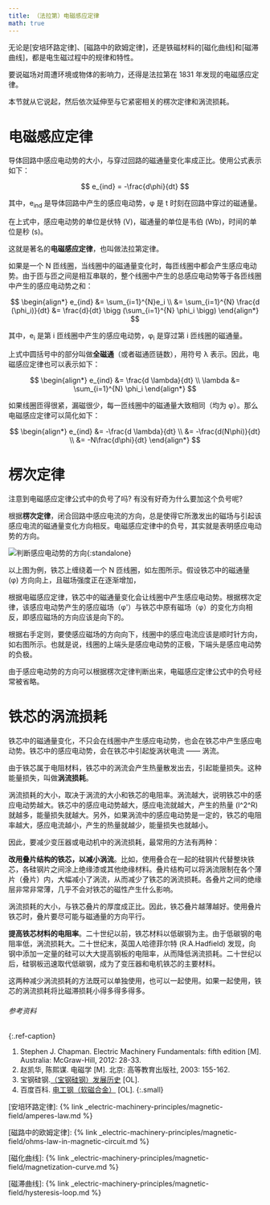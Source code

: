 ```yaml
---
title: （法拉第）电磁感应定律
math: true
---
```


无论是[安培环路定律]、[磁路中的欧姆定律]，还是铁磁材料的[磁化曲线]和[磁滞曲线]，都是电生磁过程中的规律和特性。

要说磁场对周遭环境或物体的影响力，还得是法拉第在 1831 年发现的电磁感应定律。

本节就从它说起，然后依次延伸至与它紧密相关的楞次定律和涡流损耗。

# 电磁感应定律

导体回路中感应电动势的大小，与穿过回路的磁通量变化率成正比。使用公式表示如下：

$$
e_{ind} = -\frac{d\phi}{dt}
$$

其中，e<sub>ind</sub> 是导体回路中产生的感应电动势，φ 是 t 时刻在回路中穿过的磁通量。

在上式中，感应电动势的单位是伏特 (V)，磁通量的单位是韦伯 (Wb)，时间的单位是秒 (s)。

这就是著名的**电磁感应定律**，也叫做法拉第定律。

如果是一个 N 匝线圈，当线圈中的磁通量变化时，每匝线圈中都会产生感应电动势。由于匝与匝之间是相互串联的，整个线圈中产生的总感应电动势等于各匝线圈中产生的感应电动势之和：

$$
\begin{align*}
  e_{ind} &= \sum_{i=1}^{N}e_i \\
          &= \sum_{i=1}^{N} \frac{d (\phi_i)}{dt}
          &= \frac{d}{dt} \bigg (\sum_{i=1}^{N} \phi_i \bigg)
\end{align*}
$$

其中，e<sub>i</sub> 是第 i 匝线圈中产生的感应电动势，φ<sub>i</sub> 是穿过第 i 匝线圈的磁通量。

上式中圆括号中的部分叫做**全磁通**（或者磁通匝链数），用符号 λ 表示。因此，电磁感应定律也可以表示如下：

$$
\begin{align*}
  e_{ind} &= \frac{d \lambda}{dt} \\
  \lambda &= \sum_{i=1}^{N} \phi_i
\end{align*}
$$

如果线圈匝得很紧，漏磁很少，每一匝线圈中的磁通量大致相同（均为 φ）。那么电磁感应定律可以简化如下：

$$
\begin{align*}
  e_{ind} &= -\frac{d \lambda}{dt} \\
          &= -\frac{d(N\phi)}{dt} \\
          &= -N\frac{d\phi}{dt}
\end{align*}
$$

# 楞次定律

注意到电磁感应定律公式中的负号了吗? 有没有好奇为什么要加这个负号呢?

根据**楞次定律**，闭合回路中感应电流的方向，总是使得它所激发出的磁场与引起该感应电流的磁通量变化方向相反。电磁感应定律中的负号，其实就是表明感应电动势的方向。

![判断感应电动势的方向](https://pic3.zhimg.com/v2-75238890e4cec636b984c209d88cf786_r.jpg){:standalone}

以上图为例，铁芯上缠绕着一个 N 匝线圈，如左图所示。假设铁芯中的磁通量 (φ) 方向向上，且磁场强度正在逐渐增加，

根据电磁感应定律，铁芯中的磁通量变化会让线圈中产生感应电动势。根据楞次定律，该感应电动势产生的感应磁场（φ'）与铁芯中原有磁场（φ）的变化方向相反，即感应磁场的方向应该是向下的。

根据右手定则，要使感应磁场的方向向下，线圈中的感应电流应该是顺时针方向，如右图所示。也就是说，线圈的上端头是感应电动势的正极，下端头是感应电动势的负极。

由于感应电动势的方向可以根据楞次定律判断出来，电磁感应定律公式中的负号经常被省略。

# 铁芯的涡流损耗

铁芯中的磁通量变化，不只会在线圈中产生感应电动势，也会在铁芯中产生感应电动势。铁芯中的感应电动势，会在铁芯中引起旋涡状电流 —— 涡流。

由于铁芯属于电阻材料，铁芯中的涡流会产生热量散发出去，引起能量损失。这种能量损失，叫做**涡流损耗**。

涡流损耗的大小，取决于涡流的大小和铁芯的电阻率。涡流越大，说明铁芯中的感应电动势越大。铁芯中的感应电动势越大，感应电流就越大，产生的热量 (I^2^R) 就越多，能量损失就越大。另外，如果涡流中的感应电动势是一定的，铁芯的电阻率越大，感应电流越小，产生的热量就越少，能量损失也就越小。

因此，要减少变压器或电动机中的涡流损耗，最常用的方法有两种：

**改用叠片结构的铁芯，以减小涡流**。比如，使用叠合在一起的硅钢片代替整块铁芯，各硅钢片之间涂上绝缘漆或其他绝缘材料。叠片结构可以将涡流限制在各个薄片（叠片）内，大幅减小了涡流，从而减少了铁芯的涡流损耗。各叠片之间的绝缘层非常非常薄，几乎不会对铁芯的磁性产生什么影响。

涡流损耗的大小，与铁芯叠片的厚度成正比。因此，铁芯叠片越薄越好。使用叠片铁芯时，叠片要尽可能与磁通量的方向平行。

**提高铁芯材料的电阻率**。二十世纪以前，铁芯材料以低碳钢为主。由于低碳钢的电阻率低，涡流损耗大。二十世纪末，英国人哈德菲尔特 (R.A.Hadfield) 发现，向钢中添加一定量的硅可以大大提高钢板的电阻率，从而降低涡流损耗。二十世纪以后，硅钢板迅速取代低碳钢，成为了变压器和电机铁芯的主要材料。

这两种减少涡流损耗的方法既可以单独使用，也可以一起使用。如果一起使用，铁芯的涡流损耗将比磁滞损耗小得多得多得多。

###### 参考资料
{:.ref-caption}

1. Stephen J. Chapman. Electric Machinery Fundamentals: fifth edition \[M]. Australia: McGraw-Hill, 2012: 28-33.
2. 赵凯华, 陈熙谋. 电磁学 \[M]. 北京: 高等教育出版社, 2003: 155-162.
3. 宝钢硅钢.[（宝钢硅钢）发展历史](http://ecommerce.ibaosteel.com/baosteel_products/eleSteel/cn/products/products_01.jsp) \[OL].
4. 百度百科. [电工钢（软磁合金）](https://baike.baidu.com/item/%E7%94%B5%E5%B7%A5%E9%92%A2/338598?fromtitle=%E7%A1%85%E9%92%A2%E7%89%87&fromid=10306574&fr=aladdin) \[OL].
{:.small}

<!-- link definition -->

[安培环路定律]: {% link _electric-machinery-principles/magnetic-field/amperes-law.md %}

[磁路中的欧姆定律]: {% link _electric-machinery-principles/magnetic-field/ohms-law-in-magnetic-circuit.md %}

[磁化曲线]: {% link _electric-machinery-principles/magnetic-field/magnetization-curve.md %}

[磁滞曲线]: {% link _electric-machinery-principles/magnetic-field/hysteresis-loop.md %}

